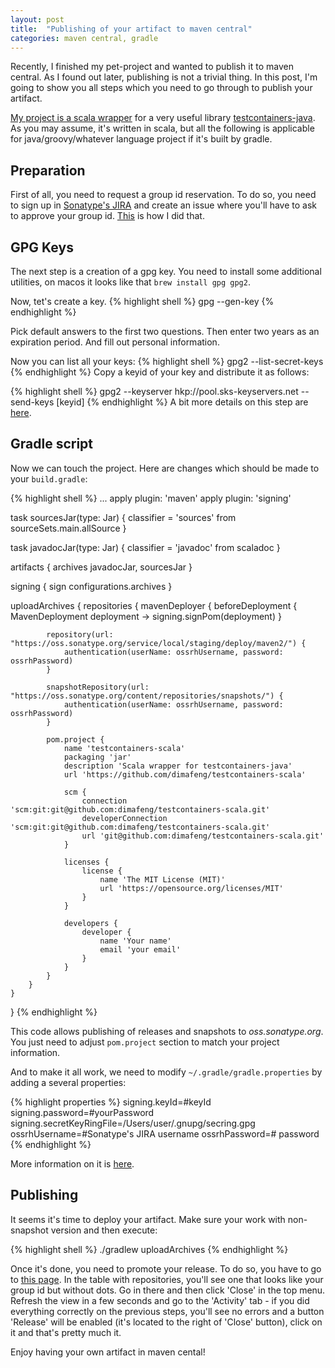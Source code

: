 ```yaml
---
layout: post
title:  "Publishing of your artifact to maven central"
categories: maven central, gradle
---
```


Recently, I finished my pet-project and wanted to publish it to maven central. As I found out later,
publishing is not a trivial thing. In this post, I'm going to show you all steps which you need to
go through to publish your artifact.

[My project is a scala wrapper][1] for a very useful library [testcontainers-java][2]. As you may assume, it's written in scala, but all the following is applicable for java/groovy/whatever language project if it's built by gradle.

## Preparation

First of all, you need to request a group id reservation. To do so, you need to sign up in [Sonatype's JIRA][3] and create an issue where you'll have to ask to approve your group id. [This][4] is how I did that.

## GPG Keys

The next step is a creation of a gpg key. You need to install some additional utilities, on macos it looks like that
`brew install gpg gpg2`.

Now, tet's create a key.
{% highlight shell %}
gpg --gen-key
{% endhighlight %}

Pick default answers to the first two questions. Then enter two years as an expiration period. And fill out personal information.

Now you can list all your keys:
{% highlight shell %}
gpg2 --list-secret-keys
{% endhighlight %}
Copy a keyid of your key and distribute it as follows:

{% highlight shell %}
gpg2 --keyserver hkp://pool.sks-keyservers.net --send-keys [keyid]
{% endhighlight %}
A bit more details on this step are [here][5].

## Gradle script

Now we can touch the project. Here are changes which should be made to your `build.gradle`:

{% highlight shell %}
...
apply plugin: 'maven'
apply plugin: 'signing'

task sourcesJar(type: Jar) {
    classifier = 'sources'
    from sourceSets.main.allSource
}

task javadocJar(type: Jar) {
    classifier = 'javadoc'
    from scaladoc
}

artifacts {
    archives javadocJar, sourcesJar
}

signing {
    sign configurations.archives
}

uploadArchives {
    repositories {
        mavenDeployer {
            beforeDeployment { MavenDeployment deployment -> signing.signPom(deployment) }

            repository(url: "https://oss.sonatype.org/service/local/staging/deploy/maven2/") {
                authentication(userName: ossrhUsername, password: ossrhPassword)
            }

            snapshotRepository(url: "https://oss.sonatype.org/content/repositories/snapshots/") {
                authentication(userName: ossrhUsername, password: ossrhPassword)
            }

            pom.project {
                name 'testcontainers-scala'
                packaging 'jar'
                description 'Scala wrapper for testcontainers-java'
                url 'https://github.com/dimafeng/testcontainers-scala'

                scm {
                    connection 'scm:git:git@github.com:dimafeng/testcontainers-scala.git'
                    developerConnection 'scm:git:git@github.com:dimafeng/testcontainers-scala.git'
                    url 'git@github.com:dimafeng/testcontainers-scala.git'
                }

                licenses {
                    license {
                        name 'The MIT License (MIT)'
                        url 'https://opensource.org/licenses/MIT'
                    }
                }

                developers {
                    developer {
                        name 'Your name'
                        email 'your email'
                    }
                }
            }
        }
    }
}
{% endhighlight %}

This code allows publishing of releases and snapshots to *oss.sonatype.org*. You just need to adjust `pom.project` section to match your project information.

And to make it all work, we need to modify `~/.gradle/gradle.properties` by adding a several properties:

{% highlight properties %}
signing.keyId=#keyId
signing.password=#yourPassword
signing.secretKeyRingFile=/Users/user/.gnupg/secring.gpg
ossrhUsername=#Sonatype's JIRA username
ossrhPassword=# password
{% endhighlight %}

More information on it is [here][6].

## Publishing

It seems it's time to deploy your artifact. Make sure your work with non-snapshot version and then execute:

{% highlight shell %}
./gradlew uploadArchives
{% endhighlight %}

Once it's done, you need to promote your release. To do so, you have to go to [this page][7]. In the table with repositories, you'll see one that looks like your group id but without dots. Go in there and then click 'Close' in the top menu. Refresh the view in a few seconds and go to the 'Activity' tab - if you did everything correctly on the previous steps, you'll see no errors and a button 'Release' will be enabled (it's located to the right of 'Close' button), click on it and that's pretty much it.

Enjoy having your own artifact in maven cental!


[1]: https://github.com/dimafeng/testcontainers-scala
[2]: https://github.com/testcontainers/testcontainers-java
[3]: https://issues.sonatype.org/projects/OSSRH
[4]: https://issues.sonatype.org/browse/OSSRH-23192
[5]: http://central.sonatype.org/pages/working-with-pgp-signatures.html
[6]: http://central.sonatype.org/pages/gradle.html
[7]: https://oss.sonatype.org/#stagingRepositories
